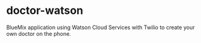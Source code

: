# doctor-watson
BlueMix application using Watson Cloud Services with Twilio to create your own doctor on the phone.
